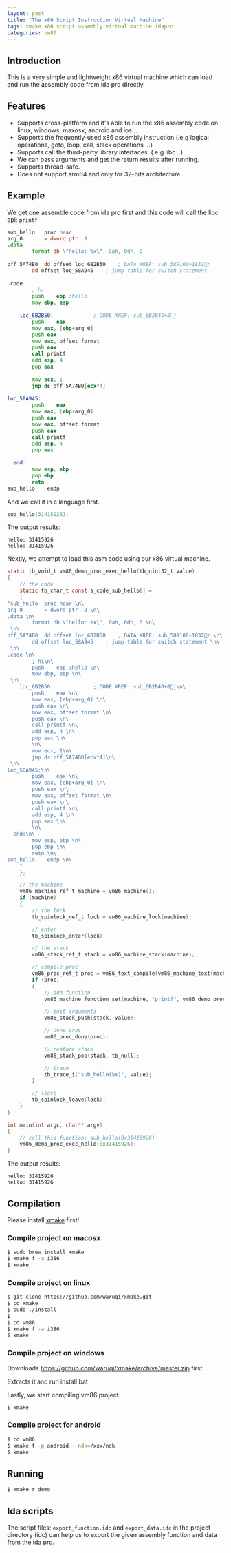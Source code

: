 ```yaml
---
layout: post
title: "The x86 Script Instruction Virtual Machine"
tags: xmake x86 script assembly virtual machine idapro
categories: vm86
---
```


## Introduction

This is a very simple and lightweight x86 virtual machine which can load and run the assembly code from ida pro directly.

## Features

* Supports cross-platform and it's able to run the x86 assembly code on linux, windows, maxosx, android and ios ...
* Supports the frequently-used x86 assembly instruction (.e.g logical operations, goto, loop, call, stack operations ...)
* Supports call the third-party library interfaces. (.e.g libc ..)
* We can pass arguments and get the return results after running.
* Supports thread-safe.
* Does not support arm64 and only for 32-bits architecture 

## Example

We get one assemble code from ida pro first and this code will call the libc api: `printf`

```asm
sub_hello	proc near 
arg_0		= dword	ptr  8 
.data 
        format db \"hello: %x\", 0ah, 0dh, 0 
 
off_5A74B0	dd offset loc_6B2B50	; DATA XREF: sub_589100+1832r 
		dd offset loc_58A945	; jump table for switch	statement 
 
.code 
        ; hi
        push	ebp ;hello 
		mov	ebp, esp 
 
    loc_6B2B50:				; CODE XREF: sub_6B2B40+8j
        push    eax 
		mov	eax, [ebp+arg_0] 
        push eax 
        mov eax, offset format 
        push eax 
        call printf 
        add esp, 4 
        pop eax 
        
        mov ecx, 1
        jmp ds:off_5A74B0[ecx*4]
 
loc_58A945:
        push    eax 
		mov	eax, [ebp+arg_0] 
        push eax 
        mov eax, offset format 
        push eax 
        call printf 
        add esp, 4 
        pop eax 
        
  end:
        mov	esp, ebp 
		pop	ebp 
        retn 
sub_hello    endp 
```

And we call it in c language first.

```c
sub_hello(31415926);
```




The output results:

```
hello: 31415926
hello: 31415926
```

Nextly, we attempt to load this asm code using our x86 virtual machine.

```c
static tb_void_t vm86_demo_proc_exec_hello(tb_uint32_t value)
{
    // the code
    static tb_char_t const s_code_sub_hello[] = 
    {
"sub_hello	proc near \n\
arg_0		= dword	ptr  8 \n\
.data \n\
        format db \"hello: %x\", 0ah, 0dh, 0 \n\
 \n\
off_5A74B0	dd offset loc_6B2B50	; DATA XREF: sub_589100+1832r \n\
		dd offset loc_58A945	; jump table for switch	statement \n\
 \n\
.code \n\
        ; hi\n\
        push	ebp ;hello \n\
		mov	ebp, esp \n\
 \n\
    loc_6B2B50:				; CODE XREF: sub_6B2B40+8j\n\
        push    eax \n\
		mov	eax, [ebp+arg_0] \n\
        push eax \n\
        mov eax, offset format \n\
        push eax \n\
        call printf \n\
        add esp, 4 \n\
        pop eax \n\
        \n\
        mov ecx, 1\n\
        jmp ds:off_5A74B0[ecx*4]\n\
 \n\
loc_58A945:\n\
        push    eax \n\
		mov	eax, [ebp+arg_0] \n\
        push eax \n\
        mov eax, offset format \n\
        push eax \n\
        call printf \n\
        add esp, 4 \n\
        pop eax \n\
        \n\
  end:\n\
        mov	esp, ebp \n\
		pop	ebp \n\
        retn \n\
sub_hello    endp \n\
    "
    };

    // the machine
    vm86_machine_ref_t machine = vm86_machine();
    if (machine)
    {
        // the lock
        tb_spinlock_ref_t lock = vm86_machine_lock(machine);

        // enter
        tb_spinlock_enter(lock);

        // the stack
        vm86_stack_ref_t stack = vm86_machine_stack(machine);

        // compile proc
        vm86_proc_ref_t proc = vm86_text_compile(vm86_machine_text(machine), s_code_sub_hello, sizeof(s_code_sub_hello));
        if (proc)
        {
            // add function
            vm86_machine_function_set(machine, "printf", vm86_demo_proc_func_printf);

            // init arguments
            vm86_stack_push(stack, value);

            // done proc
            vm86_proc_done(proc);

            // restore stack
            vm86_stack_pop(stack, tb_null);

            // trace
            tb_trace_i("sub_hello(%x)", value);
        }

        // leave
        tb_spinlock_leave(lock);
    } 
}

int main(int argc, char** argv)
{
    // call this function: sub_hello(0x31415926)
    vm86_demo_proc_exec_hello(0x31415926);    
}
```

The output results:

```
hello: 31415926
hello: 31415926
```

## Compilation

Please install [xmake](http://www.xmake.io) first!

### Compile project on macosx 

```bash
$ sudo brew install xmake
$ xmake f -a i386
$ xmake
```

### Compile project on linux 

```bash
$ git clone https://github.com/waruqi/xmake.git
$ cd xmake
$ sudo ./install
$
$ cd vm86
$ xmake f -a i386
$ xmake
```

### Compile project on windows 

Downloads https://github.com/waruqi/xmake/archive/master.zip first.

Extracts it and run install.bat

Lastly, we start compiling vm86 project.

```bash
$ xmake
```

### Compile project for android 

```bash
$ cd vm86
$ xmake f -p android --ndk=/xxx/ndk
$ xmake
```

## Running

```bash
$ xmake r demo
```

## Ida scripts

The script files: `export_function.idc` and `export_data.idc` in the project directory (idc) 
can help us to export the given assembly function and data from the ida pro.


